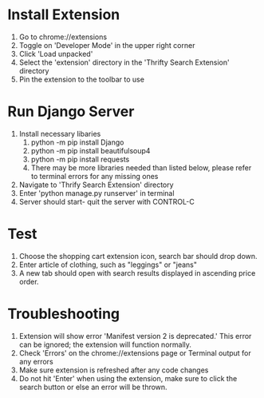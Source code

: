 # Install Extension

1. Go to chrome://extensions
2. Toggle on 'Developer Mode' in the upper right corner
3. Click 'Load unpacked'
4. Select the 'extension' directory in the 'Thrifty Search Extension' directory
5. Pin the extension to the toolbar to use

# Run Django Server
1. Install necessary libaries
   1. python -m pip install Django
   2. python -m pip install beautifulsoup4 
   3. python -m pip install requests
   4. There may be more libraries needed than listed below, please refer to terminal errors for any missing ones
2. Navigate to 'Thrify Search Extension' directory
3. Enter 'python manage.py runserver' in terminal
4. Server should start- quit the server with CONTROL-C

# Test
1. Choose the shopping cart extension icon, search bar should drop down.
2. Enter article of clothing, such as "leggings" or "jeans"
3. A new tab should open with search results displayed in ascending price order.

# Troubleshooting
1. Extension will show error 'Manifest version 2 is deprecated.' This error can be ignored; the extension will function normally.
2. Check 'Errors' on the chrome://extensions page or Terminal output for any errors
3. Make sure extension is refreshed after any code changes
4. Do not hit 'Enter' when using the extension, make sure to click the search button or else an error will be thrown.